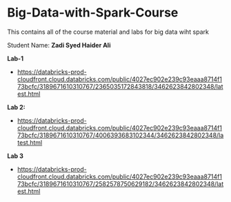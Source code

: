 # Big-Data-with-Spark-Course
This contains all of the course material and labs for big data wiht spark

Student Name: **Zadi Syed Haider Ali**

**Lab-1**
- https://databricks-prod-cloudfront.cloud.databricks.com/public/4027ec902e239c93eaaa8714f173bcfc/3189671610310767/2365035172843818/3462623842802348/latest.html

**Lab 2:**
- https://databricks-prod-cloudfront.cloud.databricks.com/public/4027ec902e239c93eaaa8714f173bcfc/3189671610310767/4006393683102344/3462623842802348/latest.html

**Lab 3**
- https://databricks-prod-cloudfront.cloud.databricks.com/public/4027ec902e239c93eaaa8714f173bcfc/3189671610310767/2582578750629182/3462623842802348/latest.html
